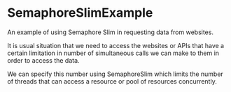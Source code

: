 # SemaphoreSlimExample
An example of using Semaphore Slim in requesting data from websites. 

It is usual situation that we need to access the websites or APIs that have a certain limitation in number of simultaneous calls 
we can make to them in order to access the data.

We can specify this number using SemaphoreSlim which limits the number of threads that can access a resource or pool of resources concurrently.
